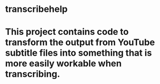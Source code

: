 # transcribehelp

# This project contains code to transform the output from YouTube subtitle files into something that is more easily workable when transcribing.
